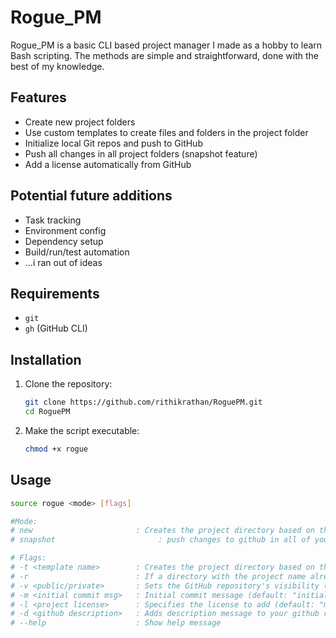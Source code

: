 # Rogue_PM

Rogue_PM is a basic CLI based project manager I made as a hobby to learn Bash scripting. The methods are simple and straightforward, done with the best of my knowledge.

## Features

- Create new project folders
- Use custom templates to create files and folders in the project folder
- Initialize local Git repos and push to GitHub
- Push all changes in all project folders (snapshot feature)
- Add a license automatically from GitHub

## Potential future additions

- Task tracking
- Environment config
- Dependency setup
- Build/run/test automation
- ...i ran out of ideas

## Requirements

- `git`
- `gh` (GitHub CLI)

## Installation

1. Clone the repository:
    ```bash
    git clone https://github.com/rithikrathan/RoguePM.git
    cd RoguePM
2. Make the script executable:
    ```bash
    chmod +x rogue

## Usage

```bash
source rogue <mode> [flags]

#Mode:
# new                       : Creates the project directory based on the given template
# snapshot                       : push changes to github in all of your projects in your project diretory(only if it has a git repo and has changes).

# Flags:
# -t <template name>        : Creates the project directory based on the given template
# -r                        : If a directory with the project name already exists, it will be replaced (existing files will be deleted)
# -v <public/private>       : Sets the GitHub repository's visibility (default: private)
# -m <initial commit msg>   : Initial commit message (default: "initial commit")
# -l <project license>      : Specifies the license to add (default: "mit")
# -d <github description>   : Adds description message to your github repository
# --help                    : Show help message

